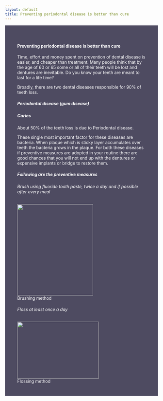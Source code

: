 ```yaml
---
layout: default
title: Preventing periodontal disease is better than cure
---
```


<div class="row">
<div class="col-xs-12 featured-text no-gutters" style="background: #4e4b61; color: white; url() center; padding: 8%;">

<h4>Preventing periodontal disease is better than cure</h4>
<p></p>

<p>Time, effort and money spent on prevention of dental disease is easier, and cheaper than treatment. Many people think that by the age of 60 or 65 some or all of their teeth will be lost and dentures are inevitable. Do you know your teeth are meant to last for a life time?
</p>
<p>Broadly, there are two dental diseases responsible for 90% of teeth loss.
</p>

<h5><span class="mw-headline" id="Periodontal_disease_.28gum_disease.29">Periodontal disease (gum disease)</span></h5>
<h5><span class="mw-headline" id="Caries">Caries</span></h5>
<p>About 50% of the teeth loss is due to Periodontal disease.
</p><p>These single most important factor for these diseases are bacteria. When plaque which is sticky layer accumulates over teeth the bacteria grows in the plaque. For both these diseases if preventive measures are adopted in your routine there are good chances that you will not end up with the dentures or expensive implants or bridge to restore them.
</p>
<h5><span class="mw-headline" id="Following_are_the_preventive_measures">Following are the preventive measures</span></h5>
<h6><span class="mw-headline" id="Brush_using_fluoride_tooth_paste.2C_twice_a_day_and_if_possible_after_every_meal">Brush using fluoride tooth paste, twice a day and if possible after every meal</span></h6>
<div class="center"><div class="thumb tnone"><div class="thumbinner" style="width:252px;"><a href="/File:Photo-_brushing.jpg" class="image"><img alt="" src="/images/7/7b/Photo-_brushing.jpg" width="250" height="300" class="thumbimage" /></a>  <div class="thumbcaption">Brushing method</div></div></div></div>
<h6><span class="mw-headline" id="Floss_at_least_once_a_day">Floss at least once a day</span></h6>
<div class="thumb tleft"><div class="thumbinner" style="width:271px;"><a href="/File:Photo-_flossing.jpg" class="image"><img alt="" src="/images/3/39/Photo-_flossing.jpg" width="269" height="187" class="thumbimage" /></a>  <div class="thumbcaption">Flossing method</div></div></div>